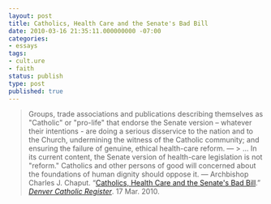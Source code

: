 ```yaml
---
layout: post
title: Catholics, Health Care and the Senate's Bad Bill
date: 2010-03-16 21:35:11.000000000 -07:00
categories:
- essays
tags:
- cult.ure
- faith
status: publish
type: post
published: true
---
```

> Groups, trade associations and publications describing themselves as "Catholic" or "pro-life" that endorse the Senate version – whatever their intentions - are doing a serious disservice to the nation and to the Church, undermining the witness of the Catholic community; and ensuring the failure of genuine, ethical health-care reform.
&mdash; > ...
> In its current content, the Senate version of health-care legislation is not "reform." Catholics and other persons of good will concerned about the foundations of human dignity should oppose it.
&mdash; Archbishop Charles J. Chaput. “[Catholics, Health Care and the Senate's Bad Bill](http://www.archden.org/index.cfm/ID/3581).” _[Denver Catholic Register](http://www.archden.org/dcr)_. 17 Mar. 2010.
